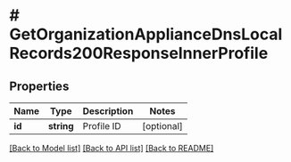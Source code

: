 # # GetOrganizationApplianceDnsLocalRecords200ResponseInnerProfile

## Properties

Name | Type | Description | Notes
------------ | ------------- | ------------- | -------------
**id** | **string** | Profile ID | [optional]

[[Back to Model list]](../../README.md#models) [[Back to API list]](../../README.md#endpoints) [[Back to README]](../../README.md)
